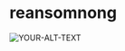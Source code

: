 # reansomnong


<picture>
 <source media="(prefers-color-scheme: dark)" srcset="https://images.app.goo.gl/b6J3mwczVkv74zxv6">
 <source media="(prefers-color-scheme: light)" srcset="YOUR-LIGHTMODE-IMAGE">
 <img alt="YOUR-ALT-TEXT" src="YOUR-DEFAULT-IMAGE">
</picture>

